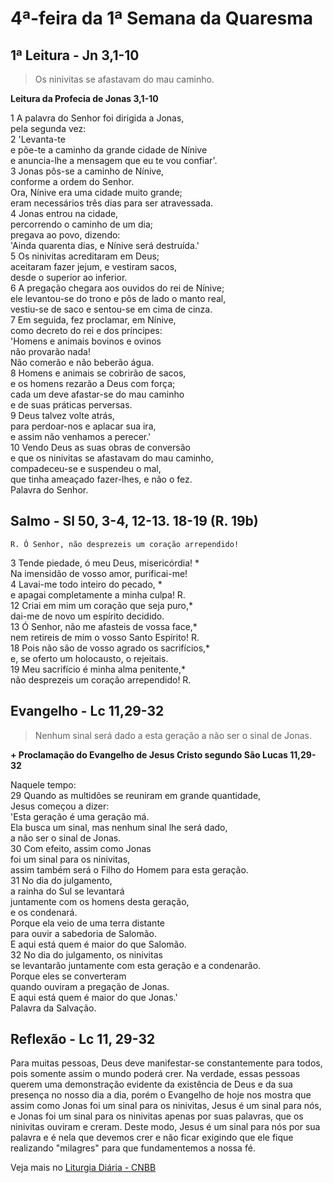 # 4ª-feira da 1ª Semana da Quaresma

## 1ª Leitura - Jn 3,1-10

> Os ninivitas se afastavam do mau caminho.

**Leitura da Profecia de Jonas 3,1-10**

1 A palavra do Senhor foi dirigida a Jonas,   
 pela segunda vez:    
2 'Levanta-te    
 e põe-te a caminho da grande cidade de Nínive   
 e anuncia-lhe a mensagem que eu te vou confiar'.    
3 Jonas pôs-se a caminho de Nínive,   
 conforme a ordem do Senhor.   
 Ora, Nínive era uma cidade muito grande;   
 eram necessários três dias para ser atravessada.    
4 Jonas entrou na cidade,   
 percorrendo o caminho de um dia;   
 pregava ao povo, dizendo:   
 'Ainda quarenta dias, e Nínive será destruída.'    
5 Os ninivitas acreditaram em Deus;   
 aceitaram fazer jejum, e vestiram sacos,   
 desde o superior ao inferior.    
6 A pregação chegara aos ouvidos do rei de Nínive;   
 ele levantou-se do trono e pôs de lado o manto real,   
 vestiu-se de saco e sentou-se em cima de cinza.    
7 Em seguida, fez proclamar, em Nínive,   
 como decreto do rei e dos príncipes:   
 'Homens e animais bovinos e ovinos   
 não provarão nada!   
 Não comerão e não beberão água.    
8 Homens e animais se cobrirão de sacos,   
 e os homens rezarão a Deus com força;   
 cada um deve afastar-se do mau caminho   
 e de suas práticas perversas.    
9 Deus talvez volte atrás,   
 para perdoar-nos e aplacar sua ira,   
 e assim não venhamos a perecer.'    
10 Vendo Deus as suas obras de conversão   
 e que os ninivitas se afastavam do mau caminho,   
 compadeceu-se e suspendeu o mal,   
 que tinha ameaçado fazer-lhes, e não o fez.   
 Palavra do Senhor.

## Salmo - Sl 50, 3-4, 12-13. 18-19 (R. 19b)

`R. Ó Senhor, não desprezeis um coração arrependido!`

3 Tende piedade, ó meu Deus, misericórdia! *   
 Na imensidão de vosso amor, purificai-me!    
4 Lavai-me todo inteiro do pecado, *   
 e apagai completamente a minha culpa! R.      
12 Criai em mim um coração que seja puro,*   
 dai-me de novo um espírito decidido.    
13 Ó Senhor, não me afasteis de vossa face,*   
 nem retireis de mim o vosso Santo Espírito! R.      
18 Pois não são de vosso agrado os sacrifícios,*   
 e, se oferto um holocausto, o rejeitais.    
19 Meu sacrifício é minha alma penitente,*   
 não desprezeis um coração arrependido! R.

## Evangelho - Lc 11,29-32

> Nenhum sinal será dado a esta geração a não ser o sinal de Jonas.

**+ Proclamação do Evangelho de Jesus Cristo segundo São Lucas  11,29-32**

Naquele tempo:    
29 Quando as multidões se reuniram em grande quantidade,   
 Jesus começou a dizer:   
 'Esta geração é uma geração má.   
 Ela busca um sinal, mas nenhum sinal lhe será dado,   
 a não ser o sinal de Jonas.    
30 Com efeito, assim como Jonas   
 foi um sinal para os ninivitas,   
 assim também será o Filho do Homem para esta geração.    
31 No dia do julgamento,   
 a rainha do Sul se levantará   
 juntamente com os homens desta geração,   
 e os condenará.   
 Porque ela veio de uma terra distante   
 para ouvir a sabedoria de Salomão.   
 E aqui está quem é maior do que Salomão.    
32 No dia do julgamento, os ninivitas   
 se levantarão juntamente com esta geração e a condenarão.   
 Porque eles se converteram   
 quando ouviram a pregação de Jonas.   
 E aqui está quem é maior do que Jonas.'   
 Palavra da Salvação.

## Reflexão - Lc 11, 29-32

Para muitas pessoas, Deus deve manifestar-se constantemente para todos, pois somente assim o mundo poderá crer. Na verdade, essas pessoas querem uma demonstração evidente da existência de Deus e da sua presença no nosso dia a dia, porém o Evangelho de hoje nos mostra que assim como Jonas foi um sinal para os ninivitas, Jesus é um sinal para nós, e Jonas foi um sinal para os ninivitas apenas por suas palavras, que os ninivitas ouviram e creram. Deste modo, Jesus é um sinal para nós por sua palavra e é nela que devemos crer e não ficar exigindo que ele fique realizando "milagres" para que fundamentemos a nossa fé.

Veja mais no [Liturgia Diária - CNBB](http://liturgiadiaria.cnbb.org.br/app/user/user/UserView.php?ano=2017&mes=3&dia=8)